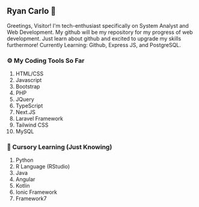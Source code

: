 ## Ryan Carlo 📢

Greetings, Visitor! I'm tech-enthusiast specifically on System Analyst and Web Development. My github will be my repository for my progress of web development. Just learn about github and excited to upgrade my skills furthermore! Currently Learning: Github, Express JS, and PostgreSQL.

### ⚙ My Coding Tools So Far

1. HTML/CSS
2. Javascript
3. Bootstrap
4. PHP
5. JQuery
6. TypeScript
7. Next.JS
8. Laravel Framework
9. Tailwind CSS
10. MySQL

### 🧩 Cursory Learning (Just Knowing)
1. Python
2. R Language (RStudio)
3. Java
4. Angular
5. Kotlin
6. Ionic Framework
7. Framework7
